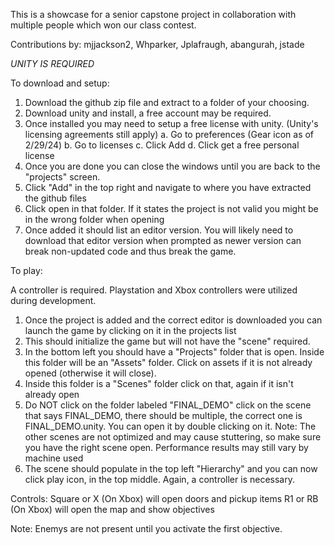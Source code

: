 This is a showcase for a senior capstone project in collaboration with multiple people which won our class contest.

Contributions by:
mjjackson2,
Whparker,
Jplafraugh,
abangurah,
jstade

*UNITY IS REQUIRED* 

To download and setup:
1. Download the github zip file and extract to a folder of your choosing.
2. Download unity and install, a free account may be required. 
3. Once installed you may need to setup a free license with unity. (Unity's licensing agreements still apply)
	a. Go to preferences (Gear icon as of 2/29/24)
	b. Go to licenses
	c. Click Add
	d. Click get a free personal license 
4. Once you are done you can close the windows until you are back to the "projects" screen.
5. Click "Add" in the top right and navigate to where you have extracted the github files
6. Click open in that folder. If it states the project is not valid you might be in the wrong folder when opening
7. Once added it should list an editor version. You will likely need to download that editor version when prompted as newer version can break non-updated code and thus break the game.

To play:

A controller is required. Playstation and Xbox controllers were utilized during development.

1. Once the project is added and the correct editor is downloaded you can launch the game by clicking on it in the projects list
2. This should initialize the game but will not have the "scene" required.
3. In the bottom left you should have a "Projects" folder that is open. Inside this folder will be an "Assets" folder. Click on assets if it is not already opened (otherwise it will close).
3. Inside this folder is a "Scenes" folder click on that, again if it isn't already open
4. Do NOT click on the folder labeled "FINAL_DEMO" click on the scene that says FINAL_DEMO, there should be multiple, the correct one is FINAL_DEMO.unity. You can open it by double clicking on it.
	Note: The other scenes are not optimized and may cause stuttering, so make sure you have the right scene open. Performance 	results may still vary by machine used
5. The scene should populate in the top left "Hierarchy" and you can now click play icon, in the top middle. Again, a controller is necessary.

Controls:
Square or X (On Xbox) will open doors and pickup items
R1 or RB (On Xbox) will open the map and show objectives

Note: Enemys are not present until you activate the first objective.

